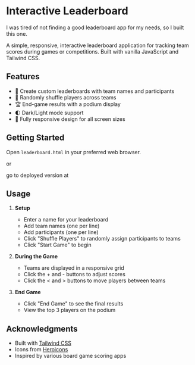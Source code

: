 # Interactive Leaderboard

I was tired of not finding a good leaderboard app for my needs, so I built this one.

A simple, responsive, interactive leaderboard application for tracking team scores during games or competitions. Built with vanilla JavaScript and Tailwind CSS.

## Features

- 🎯 Create custom leaderboards with team names and participants
- 🎲 Randomly shuffle players across teams
- 🏆 End-game results with a podium display
- 🌓 Dark/Light mode support
- 📱 Fully responsive design for all screen sizes

## Getting Started

Open `leaderboard.html` in your preferred web browser.

or

go to deployed version at 

## Usage

1. **Setup**
   - Enter a name for your leaderboard
   - Add team names (one per line)
   - Add participants (one per line)
   - Click "Shuffle Players" to randomly assign participants to teams
   - Click "Start Game" to begin

2. **During the Game**
   - Teams are displayed in a responsive grid
   - Click the + and - buttons to adjust scores
   - Click the < and > buttons to move players between teams

3. **End Game**
   - Click "End Game" to see the final results
   - View the top 3 players on the podium


## Acknowledgments

- Built with [Tailwind CSS](https://tailwindcss.com/)
- Icons from [Heroicons](https://heroicons.com/)
- Inspired by various board game scoring apps
